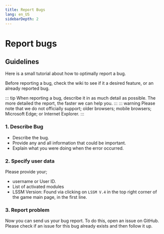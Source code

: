 ```yaml
---
title: Report Bugs
lang: en_US
sidebarDepth: 2
---
```


# Report bugs

## Guidelines
Here is a small tutorial about how to optimally report a bug.

Before reporting a bug, check the wiki to see if it a desired feature, or an already reported bug.

::: tip
When reporting a bug, describe it in as much detail as possible. The more detailed the report, the faster we can help you.
:::
::: warning
Please note that we do not officially support; older browsers; mobile browsers; Microsoft Edge; or Internet Explorer.
:::

### 1. Describe Bug
* Describe the bug. 
* Provide any and all information that could be important. 
* Explain what you were doing when the error occurred.

### 2. Specify user data
Please provide your;
* username or User ID.
* List of activated modules
* LSSM Version: Found via clicking on `LSSM V.4` in the top right corner of the game main page, in the first line.

### 3. Report problem
Now you can send us your bug report. To do this, open an issue on <a :href="$themeConfig.variables.github + '/issues'" target="_blank">GitHub</a>. Please check if an issue for this bug already exists and then follow it up.
